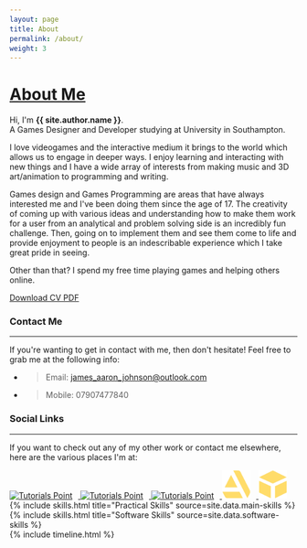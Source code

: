```yaml
---
layout: page
title: About
permalink: /about/
weight: 3
---
```


<u>About Me</u>
===============

Hi, I'm **{{ site.author.name }}**.<br>
A Games Designer and Developer studying at University in Southampton.

I love videogames and the interactive medium it brings to the world which allows us to engage in deeper ways. I enjoy learning and interacting with new things and I have a wide array of interests from making music and 3D art/animation to programming and writing.

Games design and Games Programming are areas that have always interested me and I've been doing them since the age of 17. The creativity of coming up with various ideas and understanding how to make them work for a user from an analytical and problem solving side is an incredibly fun challenge. Then, going on to implement them and see them come to life and provide enjoyment to people is an indescribable experience which I take great pride in seeing.

Other than that? I spend my free time playing games and helping others online.

<div class="text-center">
    <a href="https://james-aaron-johnson.github.io/assets/files/james-johnson-cv.pdf" class="button" target="_blank">Download CV PDF</a>
</div>

### Contact Me
---
If you're wanting to get in contact with me, then don't hesitate! Feel free to grab me at the following info:

- > Email: [james_aaron_johnson@outlook.com](mailto:james_aaron_johnson@outlook.com)
- > Mobile: 07907477840

### Social Links
---
If you want to check out any of my other work or contact me elsewhere, here are the various places I'm at:

<div class="social-links">

<a href = "https://www.linkedin.com/in/james-aaron-johnson/" target = "_blank"> 
         <img src = "/icons/linkedin-64.ico" alt = "Tutorials Point" height="50" width="50" style="float: center; margin-right: 10px;"/> 
</a>

<a href = "https://twitter.com/James_A_Johnson" target = "_blank"> 
         <img src = "\icons\twitter-64.ico" alt = "Tutorials Point" height="50" width="50" style="float: center; margin-right: 10px;"/> 
</a>

<a href = "https://github.com/Chi-Time" target = "_blank"> 
         <img src = "\icons\github-64.ico" alt = "Tutorials Point" height="50" width="50" style="float: center; margin-right: 10px;"/> 
</a>

<a href = "https://www.artstation.com/james-aaron-johnson" target = "_blank"> 
         <img src = "\icons\artstation-128.png" alt = "Tutorials Point" height="50" width="50" style="float: center; margin-right: 10px;"/> 
</a>

<a href = "https://sketchfab.com/Haunted-Dreamer?utm_medium=embed&utm_source=website&utm_campaign=share-popup" target = "_blank"> 
         <img src = "\icons\sketchfab-128.png" alt = "Tutorials Point" height="50" width="50" style="float: center; margin-right: 10px;"/> 
</a>

</div>

<div class="row">
{% include skills.html title="Practical Skills" source=site.data.main-skills %}
{% include skills.html title="Software Skills" source=site.data.software-skills %}
</div>

<div class="row">
{% include timeline.html %}
</div>
